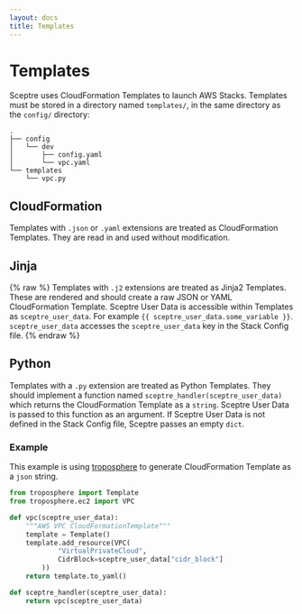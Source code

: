 ```yaml
---
layout: docs
title: Templates
---
```


# Templates

Sceptre uses CloudFormation Templates to launch AWS Stacks. Templates must be
stored in a directory named `templates/`, in the same directory as the
`config/` directory:

```
.
├── config
│   └── dev
│       ├── config.yaml
│       └── vpc.yaml
└── templates
    └── vpc.py
```

## CloudFormation

Templates with `.json` or `.yaml` extensions are treated as CloudFormation
Templates. They are read in and used without modification.

## Jinja

{% raw %}
Templates with `.j2` extensions are treated as Jinja2 Templates. These are
rendered and should create a raw JSON or YAML CloudFormation Template. Sceptre
User Data is accessible within Templates as `sceptre_user_data`. For example
`{{ sceptre_user_data.some_variable }}`. `sceptre_user_data` accesses the
`sceptre_user_data` key in the Stack Config file.
{% endraw %}

## Python

Templates with a `.py` extension are treated as Python Templates. They should
implement a function named `sceptre_handler(sceptre_user_data)` which returns
the CloudFormation Template as a `string`. Sceptre User Data is passed to this
function as an argument. If Sceptre User Data is not defined in the Stack
Config file, Sceptre passes an empty `dict`.

### Example

This example is using [troposphere](https://github.com/cloudtools/troposphere/)
to generate CloudFormation Template as a `json` string.

```python
from troposphere import Template
from troposphere.ec2 import VPC

def vpc(sceptre_user_data):
    """AWS VPC CloudFormationTemplate"""
    template = Template()
    template.add_resource(VPC(
            "VirtualPrivateCloud",
            CidrBlock=sceptre_user_data["cidr_block"]
        ))
    return template.to_yaml()

def sceptre_handler(sceptre_user_data):
    return vpc(sceptre_user_data)
```
